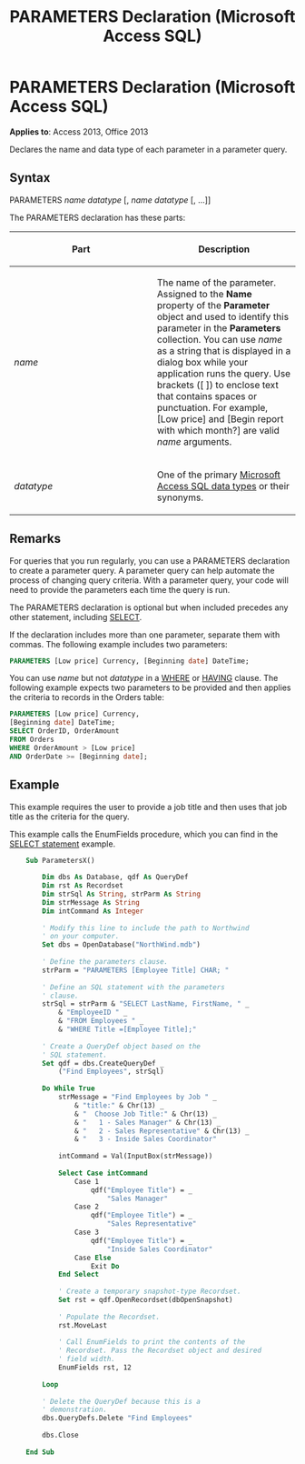 ﻿---
title: PARAMETERS Declaration (Microsoft Access SQL)
TOCTitle: PARAMETERS Declaration (Microsoft Access SQL)
ms:assetid: 0dcaad68-6a5f-93dc-e62a-b82b36e1e69c
ms:mtpsurl: https://msdn.microsoft.com/library/Ff845220(v=office.15)
ms:contentKeyID: 48543230
ms.date: 09/18/2015
mtps_version: v=office.15
f1_keywords:
- jetsql40.chm5277577
dev_langs:
- sql
f1_categories:
- Office.Version=v15
---

# PARAMETERS Declaration (Microsoft Access SQL)


**Applies to**: Access 2013, Office 2013

Declares the name and data type of each parameter in a parameter query.

## Syntax

PARAMETERS *name datatype* \[, *name datatype* \[, …\]\]

The PARAMETERS declaration has these parts:

<table>
<colgroup>
<col style="width: 50%" />
<col style="width: 50%" />
</colgroup>
<thead>
<tr class="header">
<th><p>Part</p></th>
<th><p>Description</p></th>
</tr>
</thead>
<tbody>
<tr class="odd">
<td><p><em>name</em></p></td>
<td><p>The name of the parameter. Assigned to the <strong>Name</strong> property of the <strong>Parameter</strong> object and used to identify this parameter in the <strong>Parameters</strong> collection. You can use <em>name</em> as a string that is displayed in a dialog box while your application runs the query. Use brackets ([ ]) to enclose text that contains spaces or punctuation. For example, [Low price] and [Begin report with which month?] are valid <em>name</em> arguments.</p></td>
</tr>
<tr class="even">
<td><p><em>datatype</em></p></td>
<td><p>One of the primary <a href="sql-data-types.md">Microsoft Access SQL data types</a> or their synonyms.</p></td>
</tr>
</tbody>
</table>


## Remarks

For queries that you run regularly, you can use a PARAMETERS declaration to create a parameter query. A parameter query can help automate the process of changing query criteria. With a parameter query, your code will need to provide the parameters each time the query is run.

The PARAMETERS declaration is optional but when included precedes any other statement, including [SELECT](select-statement-microsoft-access-sql.md).

If the declaration includes more than one parameter, separate them with commas. The following example includes two parameters:

```sql
PARAMETERS [Low price] Currency, [Beginning date] DateTime;
```

You can use *name* but not *datatype* in a [WHERE](https://msdn.microsoft.com/library/ff195245\(v=office.15\)) or [HAVING](https://msdn.microsoft.com/library/ff193795\(v=office.15\)) clause. The following example expects two parameters to be provided and then applies the criteria to records in the Orders table:

```sql
PARAMETERS [Low price] Currency, 
[Beginning date] DateTime; 
SELECT OrderID, OrderAmount
FROM Orders 
WHERE OrderAmount > [Low price] 
AND OrderDate >= [Beginning date];
```

## Example

This example requires the user to provide a job title and then uses that job title as the criteria for the query.

This example calls the EnumFields procedure, which you can find in the [SELECT statement](select-statement-microsoft-access-sql.md) example.

```vb
    Sub ParametersX() 
     
        Dim dbs As Database, qdf As QueryDef 
        Dim rst As Recordset 
        Dim strSql As String, strParm As String 
        Dim strMessage As String 
        Dim intCommand As Integer 
         
        ' Modify this line to include the path to Northwind 
        ' on your computer. 
        Set dbs = OpenDatabase("NorthWind.mdb") 
         
        ' Define the parameters clause. 
        strParm = "PARAMETERS [Employee Title] CHAR; " 
     
        ' Define an SQL statement with the parameters 
        ' clause. 
        strSql = strParm & "SELECT LastName, FirstName, " _ 
            & "EmployeeID " _ 
            & "FROM Employees " _ 
            & "WHERE Title =[Employee Title];" 
         
        ' Create a QueryDef object based on the  
        ' SQL statement. 
        Set qdf = dbs.CreateQueryDef _ 
            ("Find Employees", strSql) 
         
        Do While True 
            strMessage = "Find Employees by Job " _ 
                & "title:" & Chr(13) _ 
                & "  Choose Job Title:" & Chr(13) _ 
                & "   1 - Sales Manager" & Chr(13) _ 
                & "   2 - Sales Representative" & Chr(13) _ 
                & "   3 - Inside Sales Coordinator" 
             
            intCommand = Val(InputBox(strMessage)) 
             
            Select Case intCommand 
                Case 1 
                    qdf("Employee Title") = _ 
                        "Sales Manager" 
                Case 2 
                    qdf("Employee Title") = _ 
                        "Sales Representative" 
                Case 3 
                    qdf("Employee Title") = _ 
                        "Inside Sales Coordinator" 
                Case Else 
                    Exit Do 
            End Select 
             
            ' Create a temporary snapshot-type Recordset. 
            Set rst = qdf.OpenRecordset(dbOpenSnapshot) 
     
            ' Populate the Recordset. 
            rst.MoveLast 
                 
            ' Call EnumFields to print the contents of the  
            ' Recordset. Pass the Recordset object and desired 
            ' field width. 
            EnumFields rst, 12 
     
        Loop 
         
        ' Delete the QueryDef because this is a 
        ' demonstration. 
        dbs.QueryDefs.Delete "Find Employees" 
         
        dbs.Close 
     
    End Sub
```
